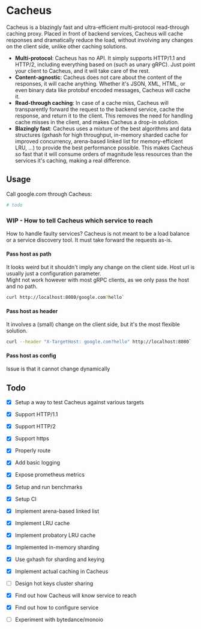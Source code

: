 # Cacheus

Cacheus is a blazingly fast and ultra-efficient multi-protocol read-through caching proxy. Placed in front of backend services, Cacheus will cache responses and dramatically reduce the load, without involving any changes on the client side, unlike other caching solutions.
- **Multi-protocol**: Cacheus has no API. It simply supports HTTP/1.1 and HTTP/2, including everything based on (such as unary gRPC). Just point your client to Cacheus, and it will take care of the rest.
- **Content-agnostic**: Cacheus does not care about the content of the responses, it will cache anything. Whether it's JSON, XML, HTML, or even binary data like protobuf encoded messages, Cacheus will cache it.
- **Read-through caching**: In case of a cache miss, Cacheus will transparently forward the request to the backend service, cache the response, and return it to the client. This removes the need for handling cache misses in the client, and makes Cacheus a drop-in solution.
- **Blazingly fast**: Cacheus uses a mixture of the best algorithms and data structures (gxhash for high throughput, in-memory sharded cache for improved concurrency, arena-based linked list for memory-efficient LRU, ...) to provide the best performance possible. This makes Cacheus so fast that it will consume orders of magnitude less resources than the services it's caching, making a real difference.

## Usage

Call google.com through Cacheus:
```bash
# todo
```

### WIP - How to tell Cacheus which service to reach

How to handle faulty services? Cacheus is not meant to be a load balance or a service discovery tool. It must take forward the requests as-is. 

#### Pass host as path
It looks weird but it shouldn't imply any change on the client side. Host url is usually just a configuration parameter.  
Might not work however with most gRPC clients, as we only pass the host and no path.
```bash
curl http://localhost:8080/google.com?hello`
```

#### Pass host as header
It involves a (small) change on the client side, but it's the most flexible solution.
```bash
curl --header "X-TargetHost: google.com?hello" http://localhost:8080`
```

#### Pass host as config
Issue is that it cannot change dynamically

## Todo

- [x] Setup a way to test Cacheus against various targets
- [x] Support HTTP/1.1
- [x] Support HTTP/2
- [x] Support https
- [x] Properly route
- [x] Add basic logging
- [x] Expose prometheus metrics
- [x] Setup and run benchmarks
- [x] Setup CI
- [x] Implement arena-based linked list
- [x] Implement LRU cache
- [x] Implement probatory LRU cache
- [x] Implemented in-memory sharding
- [x] Use gxhash for sharding and keying
- [x] Implement actual caching in Cacheus
- [ ] Design hot keys cluster sharing
- [x] Find out how Cacheus will know service to reach
- [x] Find out how to configure service
- [ ] Experiment with bytedance/monoio

